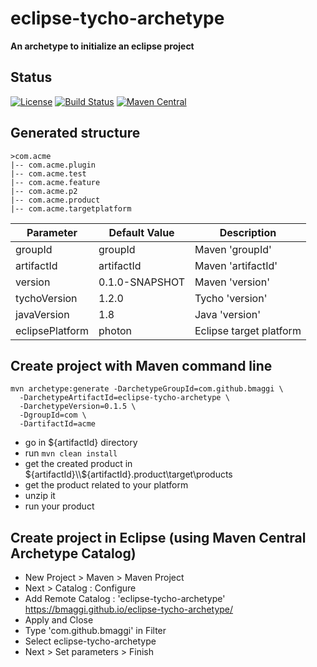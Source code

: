 eclipse-tycho-archetype
=======================
__An archetype to initialize an eclipse project__

Status
----------------------
[![License](https://img.shields.io/badge/license-EPL2-blue.svg)](https://www.eclipse.org/org/documents/epl-2.0/EPL-2.0.html)
[![Build Status](https://travis-ci.org/bmaggi/eclipse-tycho-archetype.svg?branch=master)](https://travis-ci.org/bmaggi/eclipse-tycho-archetype)
[![Maven Central](https://maven-badges.herokuapp.com/maven-central/com.github.bmaggi/eclipse-tycho-archetype/badge.svg?style=plastic)](https://maven-badges.herokuapp.com/maven-central/com.github.bmaggi/eclipse-tycho-archetype)

Generated structure
-------------------
```
>com.acme
|-- com.acme.plugin
|-- com.acme.test
|-- com.acme.feature
|-- com.acme.p2
|-- com.acme.product
|-- com.acme.targetplatform
```
|Parameter|Default Value|Description|
|---------|-------------|-----------|
|groupId|groupId|Maven 'groupId'|
|artifactId|artifactId|Maven 'artifactId'|
|version|0.1.0-SNAPSHOT|Maven 'version'|
|tychoVersion|1.2.0|Tycho 'version'|
|javaVersion|1.8|Java 'version'|
|eclipsePlatform|photon|Eclipse target platform|

Create project with Maven command line
------------------------------------------

```
mvn archetype:generate -DarchetypeGroupId=com.github.bmaggi \
  -DarchetypeArtifactId=eclipse-tycho-archetype \
  -DarchetypeVersion=0.1.5 \
  -DgroupId=com \
  -DartifactId=acme
```

- go in ${artifactId} directory
- run ``` mvn clean install ```
- get the created product in ${artifactId}\\${artifactId}.product\target\products
- get the product related to your platform
- unzip it
- run your product

Create project in Eclipse (using Maven Central Archetype Catalog)
-------------------------------------------------------

- New Project > Maven > Maven Project
- Next > Catalog : Configure
- Add Remote Catalog : 'eclipse-tycho-archetype' https://bmaggi.github.io/eclipse-tycho-archetype/
- Apply and Close
- Type 'com.github.bmaggi' in Filter
- Select eclipse-tycho-archetype
- Next > Set parameters > Finish


